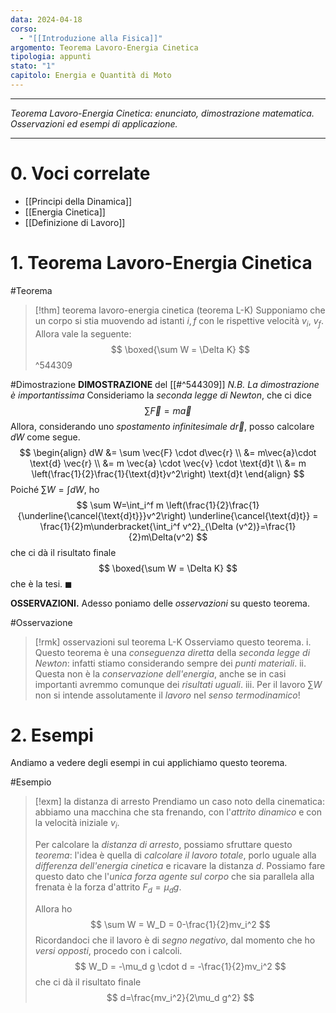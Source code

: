 ```yaml
---
data: 2024-04-18
corso:
  - "[[Introduzione alla Fisica]]"
argomento: Teorema Lavoro-Energia Cinetica
tipologia: appunti
stato: "1"
capitolo: Energia e Quantità di Moto
---
```

- - -
*Teorema Lavoro-Energia Cinetica: enunciato, dimostrazione matematica. Osservazioni ed esempi di applicazione.*
- - -
# 0. Voci correlate
- [[Principi della Dinamica]]
- [[Energia Cinetica]]
- [[Definizione di Lavoro]]
# 1. Teorema Lavoro-Energia Cinetica
#Teorema 
> [!thm] teorema lavoro-energia cinetica (teorema L-K)
> Supponiamo che un corpo si stia muovendo ad istanti $i, f$ con le rispettive velocità $v_i$, $v_f$. Allora vale la seguente:
> $$
> \boxed{\sum W = \Delta K}
> $$
^544309

#Dimostrazione 
**DIMOSTRAZIONE** del [[#^544309]]
*N.B. La dimostrazione è importantissima*
Consideriamo la *seconda legge di Newton*, che ci dice
$$
\sum \vec{F} = m \vec{a}
$$
Allora, considerando uno *spostamento infinitesimale* $d\vec{r}$, posso calcolare $dW$ come segue.
$$
\begin{align} dW &= \sum \vec{F} \cdot d\vec{r} \\ &= m\vec{a}\cdot \text{d} \vec{r} \\
&= m \vec{a} \cdot \vec{v} \cdot \text{d}t \\ &= m \left(\frac{1}{2}\frac{1}{\text{d}t}v^2\right) \text{d}t
\end{align} 
$$
Poiché $\sum W = \int dW$, ho
$$
\sum W=\int_i^f m \left(\frac{1}{2}\frac{1}{\underline{\cancel{\text{d}t}}}v^2\right) \underline{\cancel{\text{d}t}} = \frac{1}{2}m\underbracket{\int_i^f v^2}_{\Delta (v^2)}=\frac{1}{2}m\Delta(v^2)
$$
che ci dà il risultato finale
$$
\boxed{\sum W = \Delta K}
$$
che è la tesi. $\blacksquare$

**OSSERVAZIONI.** Adesso poniamo delle *osservazioni* su questo teorema.

#Osservazione 
> [!rmk] osservazioni sul teorema L-K
> Osserviamo questo teorema.
> i. Questo teorema è una *conseguenza diretta* della *seconda legge di Newton*: infatti stiamo considerando sempre dei *punti materiali*.
> ii. Questa non è la *conservazione dell'energia*, anche se in casi importanti avremmo comunque dei *risultati uguali*.
> iii. Per il lavoro $\sum W$ non si intende assolutamente il *lavoro* nel *senso termodinamico*!

# 2. Esempi
Andiamo a vedere degli esempi in cui applichiamo questo teorema.

#Esempio 
> [!exm] la distanza di arresto
> Prendiamo un caso noto della cinematica: abbiamo una macchina che sta frenando, con l'*attrito dinamico* e con la velocità iniziale $v_i$.
> 
> Per calcolare la *distanza di arresto*, possiamo sfruttare questo *teorema*: l'idea è quella di *calcolare il lavoro totale*, porlo uguale alla *differenza dell'energia cinetica* e ricavare la distanza $d$. Possiamo fare questo dato che l'*unica forza agente sul corpo* che sia parallela alla frenata è la forza d'attrito $F_d=\mu_d g$.
> 
> Allora ho
> $$
> \sum W = W_D = 0-\frac{1}{2}mv_i^2
> $$
> Ricordandoci che il lavoro è di *segno negativo*, dal momento che ho *versi opposti*, procedo con i calcoli.
> $$
> W_D = -\mu_d g \cdot d = -\frac{1}{2}mv_i^2
> $$
> che ci dà il risultato finale
> $$
> d=\frac{mv_i^2}{2\mu_d g^2}
> $$
